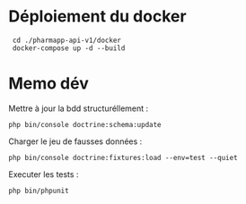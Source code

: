# Déploiement du docker

```
 cd ./pharmapp-api-v1/docker
 docker-compose up -d --build
```

# Memo dév

Mettre à jour la bdd structuréllement :
```
php bin/console doctrine:schema:update
```


Charger le jeu de fausses données : 
```
php bin/console doctrine:fixtures:load --env=test --quiet
```

Executer les tests :
```
php bin/phpunit
```

